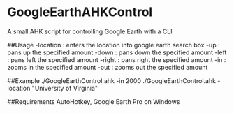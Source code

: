 # GoogleEarthAHKControl
A small AHK script for controlling Google Earth with a CLI

##Usage 
-location : enters the location into google earth search box
-up : pans up the specified amount
-down : pans down the specified amount
-left : pans left the specified amount
-right : pans right the specified amount
-in : zooms in the specified amount
-out : zooms out the specified amount

##Example 
./GoogleEarthControl.ahk -in 2000
./GoogleEarthControl.ahk -location "University of Virginia"

##Requirements
AutoHotkey, Google Earth Pro on Windows

